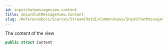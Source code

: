 ```yaml
---
id: inputchatmessageview.content 
title: InputChatMessageView.Content
slug: /ReferenceDocs/Sources/StreamChatUI/CommonViews/InputChatMessageView/inputchatmessageview.content
---
```


The content of the view

``` swift
public struct Content 
```
